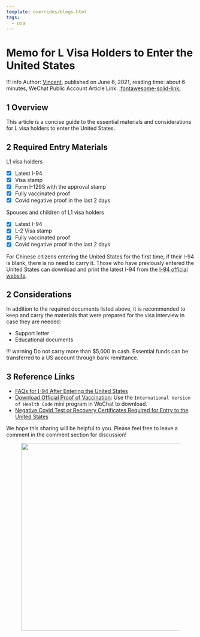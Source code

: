 ```yaml
---
template: overrides/blogs.html
tags:
  - usa
---
```


# Memo for L Visa Holders to Enter the United States

!!! info
    Author: [Vincent](https://github.com/Realvincentyuan), published on June 6, 2021, reading time: about 6 minutes, WeChat Public Account Article Link: [:fontawesome-solid-link:]()

## 1 Overview

This article is a concise guide to the essential materials and considerations for L visa holders to enter the United States.

## 2 Required Entry Materials

L1 visa holders

- [X] Latest I-94
- [X] Visa stamp
- [X] Form I-129S with the approval stamp
- [X] Fully vaccinated proof 
- [X] Covid negative proof in the last 2 days

Spouses and children of L1 visa holders

- [X] Latest I-94
- [X] L-2 Visa stamp
- [X] Fully vaccinated proof 
- [X] Covid negative proof in the last 2 days

For Chinese citizens entering the United States for the first time, if their I-94 is blank, there is no need to carry it. Those who have previously entered the United States can download and print the latest I-94 from the [I-94 official website](https://i94.cbp.dhs.gov/I94/#/recent-search).

## 2 Considerations

In addition to the required documents listed above, it is recommended to keep and carry the materials that were prepared for the visa interview in case they are needed:

- Support letter
- Educational documents

!!! warning
    Do not carry more than $5,000 in cash. Essential funds can be transferred to a US account through bank remittance.

## 3 Reference Links

- [FAQs for I-94 After Entering the United States](https://mp.weixin.qq.com/s/brFB535_t6f-86noh328Qg)
- [Download Official Proof of Vaccination](https://mp.weixin.qq.com/s/13tBsDg8-LZLZzRumehejw): Use the `International Version of Health Code` mini program in WeChat to download.
- [Negative Covid Test or Recovery Certificates Required for Entry to the United States](https://mp.weixin.qq.com/s/JlK1_uxuqNrbMm1vye_Neg)

We hope this sharing will be helpful to you. Please feel free to leave a comment in the comment section for discussion!

<figure>
  <img src="https://cdn.jsdelivr.net/gh/BulletTech2021/Pics/2021-6-14/1623639526512-1080P%20(Full%20HD)%20-%20Tail%20Pic.png" width="500" />
</figure>